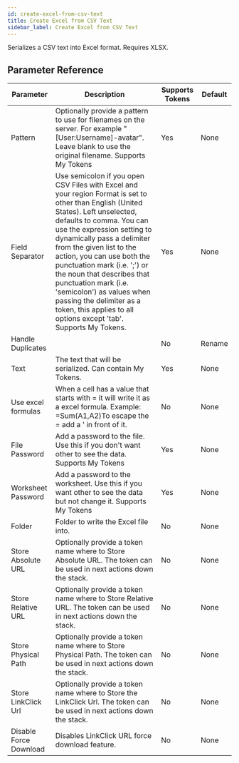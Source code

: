 ```yaml
---
id: create-excel-from-csv-text
title: Create Excel from CSV Text
sidebar_label: Create Excel from CSV Text
---
```



Serializes a CSV text into Excel format. Requires XLSX.

## Parameter Reference
| Parameter | Description | Supports Tokens | Default |
| -- | -- | -- | -- |
| Pattern | Optionally provide a pattern to use for filenames on the server. For example &quot;[User:Username]-avatar&quot;. Leave blank to use the original filename. Supports My Tokens  | Yes | None |
| Field Separator | Use semicolon if you open CSV Files with Excel and your region Format is set to other than English (United States). Left unselected, defaults to comma. You can use the expression setting to dynamically pass a delimiter from the given list to the action, you can use both the punctuation mark (i.e. ';') or the noun that describes that punctuation mark (i.e. 'semicolon') as values when passing the delimiter as a token, this applies to all options except 'tab'. Supports My Tokens. | Yes | None |
| Handle Duplicates |  | No | Rename |
| Text | The text that will be serialized. Can contain My Tokens. | Yes | None |
| Use excel formulas | When a cell has a value that starts with = it will write it as a excel formula. Example: =Sum(A1,A2)To escape the = add a ' in front of it. | No | None |
| File Password | Add a password to the file. Use this if you don't want other to see the data. Supports My Tokens  | Yes | None |
| Worksheet Password | Add a password to the worksheet. Use this if you want other to see the data but not change it. Supports My Tokens | Yes | None |
| Folder | Folder to write the Excel file into. | No | None |
| Store Absolute URL | Optionally provide a token name where to Store Absolute URL. The token can be used in next actions down the stack. | No | None |
| Store Relative URL | Optionally provide a token name where to Store Relative URL. The token can be used in next actions down the stack. | No | None |
| Store Physical Path | Optionally provide a token name where to Store Physical Path. The token can be used in next actions down the stack. | No | None |
| Store LinkClick Url | Optionally provide a token name where to Store the LinkClick Url. The token can be used in next actions down the stack. | No | None |
| Disable Force Download | Disables LinkClick URL force download feature. | No | None |
